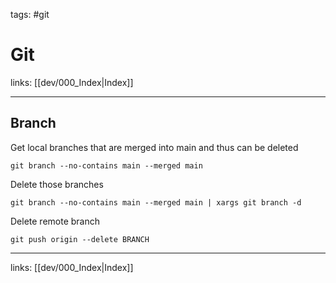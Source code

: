 tags: #git

# Git

links: [[dev/000_Index|Index]]

---

## Branch

Get local branches that are merged into main and thus can be deleted

```
git branch --no-contains main --merged main
```

Delete those branches

```
git branch --no-contains main --merged main | xargs git branch -d
```

Delete remote branch

```
git push origin --delete BRANCH
```

---
links: [[dev/000_Index|Index]]